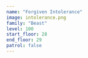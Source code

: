 ```yaml
---
name: "Forgiven Intolerance"
image: intolerance.png
family: "Beast"
level: 100
start_floor: 28
end_floor: 29
patrol: false
---
```

